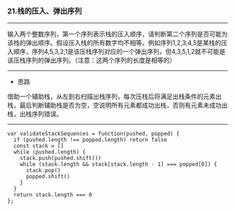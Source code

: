 ### 21.栈的压入、弹出序列

---

输入两个整数序列，第一个序列表示栈的压入顺序，请判断第二个序列是否可能为该栈的弹出顺序。假设压入栈的所有数字均不相等。例如序列1,2,3,4,5是某栈的压入顺序，序列4,5,3,2,1是该压栈序列对应的一个弹出序列，但4,3,5,1,2就不可能是该压栈序列的弹出序列。（注意：这两个序列的长度是相等的）

---

* 思路

借助一个辅助栈，从左到右扫描出栈序列，每次压栈后将满足出栈条件的元素出栈，最后判断辅助栈是否为空，空说明所有元素都成功出栈，否则有元素未成功出栈，出栈序列错误。

---

``` JS
var validateStackSequences = function(pushed, popped) {
  if (pushed.length !== popped.length) return false
  const stack = []
  while (pushed.length) {
    stack.push(pushed.shift())
    while (stack.length && stack[stack.length - 1] === popped[0]) {
      stack.pop()
      popped.shift()
    }
  }
  return stack.length === 0
};
```
